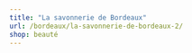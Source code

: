 ```yaml
---
title: "La savonnerie de Bordeaux"
url: /bordeaux/la-savonnerie-de-bordeaux-2/
shop: beauté
---
```

